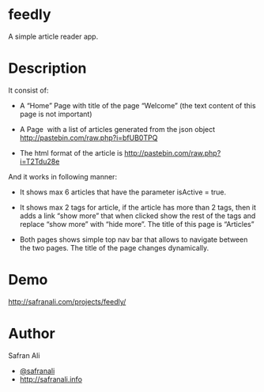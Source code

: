 feedly
======

A simple article reader app.


Description
===========

It consist of:

* A “Home” Page with title of the page “Welcome” (the text content of this page is not important)
 
* A Page  with a list of articles generated from the json object http://pastebin.com/raw.php?i=bfUB0TPQ

* The html format of the article is http://pastebin.com/raw.php?i=T2Tdu28e

And it works in following manner:

* It shows max 6 articles that have the parameter isActive = true.

* It shows max 2 tags for article, if the article has more than 2 tags, then it adds a link “show more” that when clicked show the rest of the tags and replace “show more” with “hide more”. The title of this page is “Articles”

* Both pages shows simple top nav bar that allows to navigate between the two pages. The title of the page changes dynamically.


Demo
====

http://safranali.com/projects/feedly/


Author
======

Safran Ali
* <a href="http://twitter.com/safranali">@safranali</a>
* http://safranali.info
